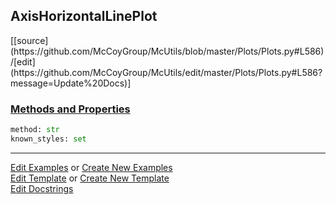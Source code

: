 ## <a id="McUtils.Plots.Plots.AxisHorizontalLinePlot">AxisHorizontalLinePlot</a> 
<div class="docs-source-link" markdown="1">
[[source](https://github.com/McCoyGroup/McUtils/blob/master/Plots/Plots.py#L586)/[edit](https://github.com/McCoyGroup/McUtils/edit/master/Plots/Plots.py#L586?message=Update%20Docs)]
</div>



<div class="collapsible-section">
 <div class="collapsible-section collapsible-section-header" markdown="1">
 
### <a class="collapse-link" data-toggle="collapse" href="#methods">Methods and Properties</a> <a class="float-right" data-toggle="collapse" href="#methods"><i class="fa fa-chevron-down"></i></a>

 </div>
 <div class="collapsible-section collapsible-section-body collapse" id="methods" markdown="1">

```python
method: str
known_styles: set
```


 </div>
</div>




___

[Edit Examples](https://github.com/McCoyGroup/McUtils/edit/gh-pages/ci/examples/McUtils/Plots/Plots/AxisHorizontalLinePlot.md) or 
[Create New Examples](https://github.com/McCoyGroup/McUtils/new/gh-pages/?filename=ci/examples/McUtils/Plots/Plots/AxisHorizontalLinePlot.md) <br/>
[Edit Template](https://github.com/McCoyGroup/McUtils/edit/gh-pages/ci/docs/McUtils/Plots/Plots/AxisHorizontalLinePlot.md) or 
[Create New Template](https://github.com/McCoyGroup/McUtils/new/gh-pages/?filename=ci/docs/templates/McUtils/Plots/Plots/AxisHorizontalLinePlot.md) <br/>
[Edit Docstrings](https://github.com/McCoyGroup/McUtils/edit/master/Plots/Plots.py#L586?message=Update%20Docs)